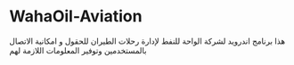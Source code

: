 # WahaOil-Aviation
هذا برنامج اندرويد لشركة الواحة للنفط لإدارة رحلات الطيران للحقول و امكانية الاتصال بالمستخدمين وتوفير المعلومات اللازمة لهم 
